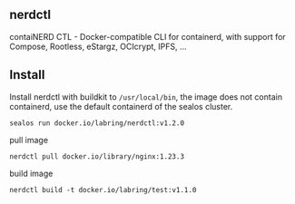 ## nerdctl

contaiNERD CTL - Docker-compatible CLI for containerd, with support for Compose, Rootless, eStargz, OCIcrypt, IPFS, ...

## Install

Install nerdctl with buildkit to `/usr/local/bin`, the image does not contain containerd, use the default containerd of the sealos cluster.

```shell
sealos run docker.io/labring/nerdctl:v1.2.0
```

pull image

```shell
nerdctl pull docker.io/library/nginx:1.23.3
```

build image

```shell
nerdctl build -t docker.io/labring/test:v1.1.0
```

